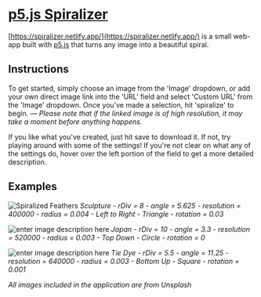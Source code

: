 ﻿# [p5.js Spiralizer](https://spiralizer.netlify.app/)
[https://spiralizer.netlify.app/](https://spiralizer.netlify.app/) is a small web-app built with [p5.js](https://p5js.org/) that turns any image into a beautiful spiral.
## Instructions

To get started, simply choose an image from the 'Image' dropdown, or add your own direct image link into the 'URL' field and select 'Custom URL' from the 'Image' dropdown. Once you've made a selection, hit 'spiralize' to begin. 
— *Please note that if the linked image is of high resolution, it may take a moment before anything happens.*

If you like what you've created, just hit save to download it. If not, try playing around with some of the settings! 
If you're not clear on what any of the settings do, hover over the left portion of the field to get a more detailed description. 

## Examples
![Spiralized Feathers](https://i.imgur.com/yryD39V.jpg)
*Sculpture - rDiv = 8 - angle = 5.625 - resolution = 400000 - radius = 0.004 - Left to Right - Triangle - rotation = 0.03*

![enter image description here](https://i.imgur.com/H0SexW3.jpg)
*Japan - rDiv = 10 - angle = 3.3 - resolution = 520000 - radius = 0.003 - Top Down - Circle - rotation = 0*

![enter image description here](https://i.imgur.com/XuDsGpQ.jpg)
*Tie Dye - rDiv = 5.5 - angle = 11.25 - resolution = 640000 - radius = 0.003 - Bottom Up - Square - rotation = 0.001*

*All images included in the application are from Unsplash*
